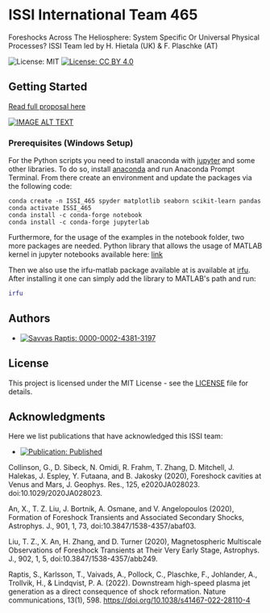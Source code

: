 # ISSI International Team 465

 Foreshocks Across The Heliosphere: System Specific Or Universal Physical Processes? ISSI Team led by H. Hietala (UK) & F. Plaschke (AT)

![License: MIT](https://img.shields.io/badge/License-MIT-blue.svg)
[![License: CC BY 4.0](https://img.shields.io/badge/License-CC%20BY%204.0-lightgrey.svg)](https://creativecommons.org/licenses/by/4.0/)

## Getting Started

[Read full proposal here](https://www.issibern.ch/teams/heliosysspec/wp-content/uploads/2020/03/Hietala_ISSI_2019_International_Team_proposal_final.pdf)

[![IMAGE ALT TEXT](http://img.youtube.com/vi/WT1oMLPgR2s/0.jpg)](http://www.youtube.com/watch?v=WT1oMLPgR2s "Do all the planets sound different?")

### Prerequisites (Windows Setup)

For the Python scripts you need to install anaconda with [jupyter](https://jupyter.org/install) and some other libraries. To do so, install [anaconda](https://docs.anaconda.com/anaconda/install/windows/) and run Anaconda Prompt Terminal. From there create an environment and update the packages via the following code:

```concole
conda create -n ISSI_465 spyder matplotlib seaborn scikit-learn pandas
conda activate ISSI_465
conda install -c conda-forge notebook
conda install -c conda-forge jupyterlab
```

Furthermore, for the usage of the examples in the notebook folder, two more packages are needed.  Python library that allows the usage of MATLAB kernel in jupyter notebooks available here: [link](https://am111.readthedocs.io/en/latest/jmatlab_install.html)


Then we also use the irfu-matlab package available at is available at [irfu](https://github.com/irfu/irfu-matlab). After installing it one can simply add the library to MATLAB's path and run:

```matlab
irfu
```
## Authors

* [![Savvas Raptis: 0000-0002-4381-3197](https://img.shields.io/badge/Savvas%20Raptis-0000--0002--4381--3197-green?style=flat&logo=orcid)](https://orcid.org/0000-0002-4381-3197)

## License

This project is licensed under the MIT License - see the [LICENSE](LICENSE) file for details.

## Acknowledgments
Here we list publications that have acknowledged this ISSI team:

- [![Publication: Published](https://img.shields.io/badge/Publication-Published-green?style=flat&logo=openaccess)](https://www.issibern.ch/teams/heliosysspec/index.php/publications/)

Collinson, G., D. Sibeck, N. Omidi, R. Frahm, T. Zhang, D. Mitchell, J. Halekas, J. Espley, Y. Futaana, and B. Jakosky (2020), Foreshock cavities at Venus and Mars, J. Geophys. Res., 125, e2020JA028023. doi:10.1029/2020JA028023.

An, X., T. Z. Liu, J. Bortnik, A. Osmane, and V. Angelopoulos (2020), Formation of Foreshock Transients and Associated Secondary Shocks, Astrophys. J., 901, 1, 73, doi:10.3847/1538-4357/abaf03.

Liu, T. Z., X. An, H. Zhang, and D. Turner (2020), Magnetospheric Multiscale Observations of Foreshock Transients at Their Very Early Stage, Astrophys. J., 902, 1, 5, doi:10.3847/1538-4357/abb249.

Raptis, S., Karlsson, T., Vaivads, A., Pollock, C., Plaschke, F., Johlander, A., Trollvik, H., & Lindqvist, P. A. (2022). Downstream high-speed plasma jet generation as a direct consequence of shock reformation. Nature communications, 13(1), 598. https://doi.org/10.1038/s41467-022-28110-4

